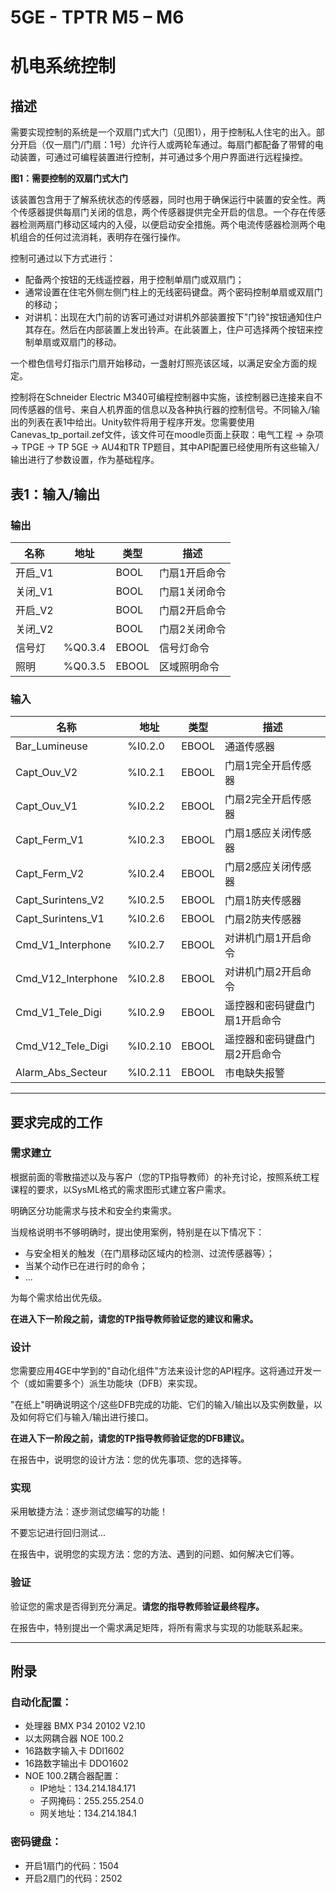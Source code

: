 # 5GE - TPTR M5 – M6
# 机电系统控制

## 描述

需要实现控制的系统是一个双扇门式大门（见图1），用于控制私人住宅的出入。部分开启（仅一扇门/门扇：1号）允许行人或两轮车通过。每扇门都配备了带臂的电动装置，可通过可编程装置进行控制，并可通过多个用户界面进行远程操控。

**图1：需要控制的双扇门式大门**

该装置包含用于了解系统状态的传感器，同时也用于确保运行中装置的安全性。两个传感器提供每扇门关闭的信息，两个传感器提供完全开启的信息。一个存在传感器检测两扇门移动区域内的入侵，以便启动安全措施。两个电流传感器检测两个电机组合的任何过流消耗，表明存在强行操作。

控制可通过以下方式进行：
- 配备两个按钮的无线遥控器，用于控制单扇门或双扇门；
- 通常设置在住宅外侧左侧门柱上的无线密码键盘。两个密码控制单扇或双扇门的移动；
- 对讲机：出现在大门前的访客可通过对讲机外部装置按下"门铃"按钮通知住户其存在。然后在内部装置上发出铃声。在此装置上，住户可选择两个按钮来控制单扇或双扇门的移动。

一个橙色信号灯指示门扇开始移动，一盏射灯照亮该区域，以满足安全方面的规定。

控制将在Schneider Electric M340可编程控制器中实施，该控制器已连接来自不同传感器的信号、来自人机界面的信息以及各种执行器的控制信号。不同输入/输出的列表在表1中给出。Unity软件将用于程序开发。您需要使用Canevas_tp_portail.zef文件，该文件可在moodle页面上获取：电气工程 → 杂项 → TPGE → TP 5GE → AU4和TR TP题目，其中API配置已经使用所有这些输入/输出进行了参数设置，作为基础程序。

## 表1：输入/输出

### 输出
| 名称 | 地址 | 类型 | 描述 |
|------|------|------|------|
| 开启_V1 | | BOOL | 门扇1开启命令 |
| 关闭_V1 | | BOOL | 门扇1关闭命令 |
| 开启_V2 | | BOOL | 门扇2开启命令 |
| 关闭_V2 | | BOOL | 门扇2关闭命令 |
| 信号灯 | %Q0.3.4 | EBOOL | 信号灯命令 |
| 照明 | %Q0.3.5 | EBOOL | 区域照明命令 |

### 输入
| 名称 | 地址 | 类型 | 描述 |
|------|------|------|------|
| Bar_Lumineuse | %I0.2.0 | EBOOL | 通道传感器 |
| Capt_Ouv_V2 | %I0.2.1 | EBOOL | 门扇1完全开启传感器 |
| Capt_Ouv_V1 | %I0.2.2 | EBOOL | 门扇2完全开启传感器 |
| Capt_Ferm_V1 | %I0.2.3 | EBOOL | 门扇1感应关闭传感器 |
| Capt_Ferm_V2 | %I0.2.4 | EBOOL | 门扇2感应关闭传感器 |
| Capt_Surintens_V2 | %I0.2.5 | EBOOL | 门扇1防夹传感器 |
| Capt_Surintens_V1 | %I0.2.6 | EBOOL | 门扇2防夹传感器 |
| Cmd_V1_Interphone | %I0.2.7 | EBOOL | 对讲机门扇1开启命令 |
| Cmd_V12_Interphone | %I0.2.8 | EBOOL | 对讲机门扇2开启命令 |
| Cmd_V1_Tele_Digi | %I0.2.9 | EBOOL | 遥控器和密码键盘门扇1开启命令 |
| Cmd_V12_Tele_Digi | %I0.2.10 | EBOOL | 遥控器和密码键盘门扇2开启命令 |
| Alarm_Abs_Secteur | %I0.2.11 | EBOOL | 市电缺失报警 |

---

## 要求完成的工作

### 需求建立

根据前面的零散描述以及与客户（您的TP指导教师）的补充讨论，按照系统工程课程的要求，以SysML格式的需求图形式建立客户需求。

明确区分功能需求与技术和安全约束需求。

当规格说明书不够明确时，提出使用案例，特别是在以下情况下：
- 与安全相关的触发（在门扇移动区域内的检测、过流传感器等）；
- 当某个动作已在进行时的命令；
- ...

为每个需求给出优先级。

**在进入下一阶段之前，请您的TP指导教师验证您的建议和需求。**

### 设计

您需要应用4GE中学到的"自动化组件"方法来设计您的API程序。这将通过开发一个（或如需要多个）派生功能块（DFB）来实现。

"在纸上"明确说明这个/这些DFB完成的功能、它们的输入/输出以及实例数量，以及如何将它们与输入/输出进行接口。

**在进入下一阶段之前，请您的TP指导教师验证您的DFB建议。**

在报告中，说明您的设计方法：您的优先事项、您的选择等。

### 实现

采用敏捷方法：逐步测试您编写的功能！

不要忘记进行回归测试...

在报告中，说明您的实现方法：您的方法、遇到的问题、如何解决它们等。

### 验证

验证您的需求是否得到充分满足。**请您的指导教师验证最终程序。**

在报告中，特别提出一个需求满足矩阵，将所有需求与实现的功能联系起来。

---

## 附录

### 自动化配置：
- 处理器 BMX P34 20102 V2.10
- 以太网耦合器 NOE 100.2
- 16路数字输入卡 DDI1602
- 16路数字输出卡 DDO1602
- NOE 100.2耦合器配置：
  - IP地址：134.214.184.171
  - 子网掩码：255.255.254.0
  - 网关地址：134.214.184.1

### 密码键盘：
- 开启1扇门的代码：1504
- 开启2扇门的代码：2502